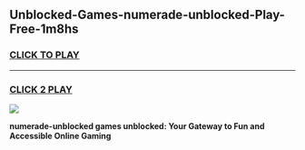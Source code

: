 
## Unblocked-Games-numerade-unblocked-Play-Free-1m8hs
<h3>
<a href="https://premium76.site?title=numerade-unblocked&ref=21A">CLICK TO PLAY</a></h3>
<hr>

<h3>
<a href="https://premium76.site?title=numerade-unblocked&ref=21A">CLICK 2 PLAY</a>
  
</h3>

<a href="https://premium76.site?title=numerade-unblocked&ref=21A"><img src="https://clearcache.store/games.png"></a>


**numerade-unblocked games unblocked: Your Gateway to Fun and Accessible Online Gaming**
